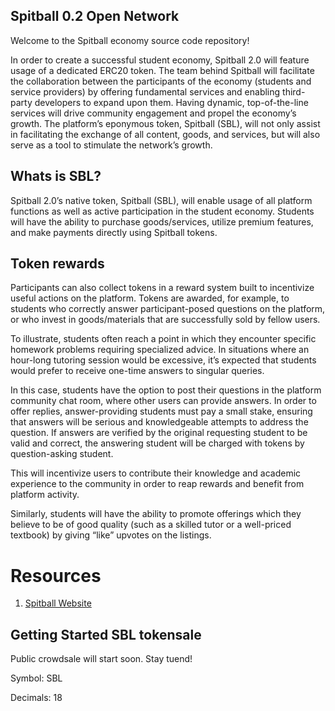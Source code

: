 ## Spitball 0.2 Open Network

Welcome to the Spitball economy source code repository!

In order to create a successful student economy, Spitball 2.0 will feature usage of a dedicated ERC20 token. The team behind Spitball will facilitate the collaboration between the participants of the economy (students and service providers) by offering fundamental services and enabling third-party developers to expand upon them. Having dynamic, top-of-the-line services will drive community engagement and propel the economy’s growth. The platform’s eponymous token, Spitball (SBL), will not only assist in facilitating the exchange of all content, goods, and services, but will also serve as a tool to stimulate the network’s growth.



## Whats is SBL?

Spitball 2.0’s native token, Spitball (SBL), will enable usage of all platform functions as well as active participation in the student economy. Students will have the ability to purchase goods/services, utilize premium features, and make payments directly using Spitball tokens.

## Token rewards

Participants can also collect tokens in a reward system built to incentivize useful actions on the platform. Tokens are awarded, for example, to students who correctly answer participant-posed questions on the platform, or who invest in goods/materials that are successfully sold by fellow users.

To illustrate, students often reach a point in which they encounter specific homework problems requiring specialized advice. In situations where an hour-long tutoring session would be excessive, it’s expected that students would prefer to receive one-time answers to singular queries.  

In this case, students have the option to post their questions in the platform community chat room, where other users can provide answers. In order to offer replies, answer-providing students must pay a small stake, ensuring that answers will be serious and knowledgeable attempts to address the question. If answers are verified by the original requesting student to be valid and correct, the answering student will be charged with tokens by question-asking student.

This will incentivize users to contribute their knowledge and academic experience to the community in order to reap rewards and benefit from platform activity.  

Similarly, students will have the ability to promote offerings which they believe to be of good quality (such as a skilled tutor or a well-priced textbook) by giving “like” upvotes on the listings. 



# Resources
1. [Spitball Website](https://www.spitball.co)





## Getting Started SBL tokensale

Public crowdsale will start soon. Stay tuend!

Symbol: SBL

Decimals: 18
